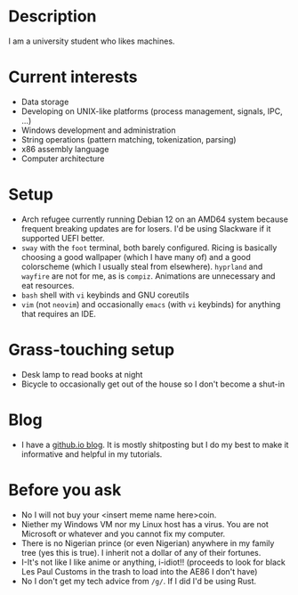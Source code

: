 # Description
I am a university student who likes machines.

# Current interests
- Data storage
- Developing on UNIX-like platforms (process management, signals, IPC, ...)
- Windows development and administration
- String operations (pattern matching, tokenization, parsing)
- x86 assembly language
- Computer architecture

# Setup
- Arch refugee currently running Debian 12 on an AMD64 system because frequent breaking updates are for losers. I'd be using Slackware if it supported UEFI better.
- `sway` with the `foot` terminal, both barely configured. Ricing is basically choosing a good wallpaper (which I have many of) and a good colorscheme (which I usually steal from elsewhere). `hyprland` and `wayfire` are not for me, as is `compiz`. Animations are unnecessary and eat resources.
- `bash` shell with `vi` keybinds and GNU coreutils
- `vim` (not `neovim`) and occasionally `emacs` (with `vi` keybinds) for anything that requires an IDE.

# Grass-touching setup
- Desk lamp to read books at night
- Bicycle to occasionally get out of the house so I don't become a shut-in

# Blog
- I have a [github.io blog](datemasamune2000.github.io). It is mostly shitposting but I do my best to make it informative and helpful in my tutorials.

# Before you ask
- No I will not buy your \<insert meme name here\>coin.
- Niether my Windows VM nor my Linux host has a virus. You are not Microsoft or whatever and you cannot fix my computer.
- There is no Nigerian prince (or even Nigerian) anywhere in my family tree (yes this is true). I inherit not a dollar of any of their fortunes.
- I-It's not like I like anime or anything, i-idiot!! (proceeds to look for black Les Paul Customs in the trash to load into the AE86 I don't have)
- No I don't get my tech advice from `/g/`. If I did I'd be using Rust.
